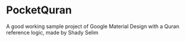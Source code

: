 # PocketQuran
A good working sample project of Google Material Design with a Quran reference logic, made by Shady Selim